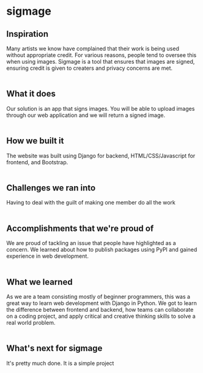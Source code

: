 # sigmage
## Inspiration <br/>
Many artists we know have complained that their work is being used without appropriate credit. For various reasons, people tend to oversee this when using images. Sigmage is a tool that ensures that images are signed, ensuring credit is given to creaters and privacy concerns are met. <br/><br/>
## What it does<br/>
Our solution is an app that signs images. You will be able to upload images through our web application and we will return a signed image. 
<br/><br/>
## How we built it<br/>
The website was built using Django for backend, HTML/CSS/Javascript for frontend, and Bootstrap.
<br/><br/>
## Challenges we ran into<br/>
Having to deal with the guilt of making one member do all the work
<br/><br/>
## Accomplishments that we're proud of<br/>
We are proud of tackling an issue that people have highlighted as a concern. We learned about how to publish packages using PyPI and gained experience in web development.
<br/><br/>
## What we learned <br/>
As we are a team consisting mostly of beginner programmers, this was a great way to learn web development with Django in Python. We got to learn the difference between frontend and backend, how teams can collaborate on a coding project, and apply critical and creative thinking skills to solve a real world problem.
<br/><br/>
## What's next for sigmage<br/>
It's pretty much done. It is a simple project
